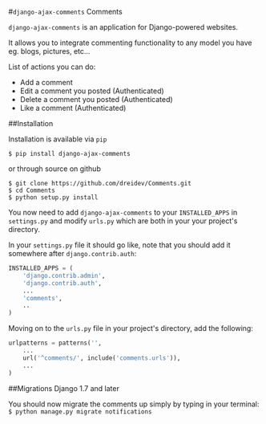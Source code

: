 #`django-ajax-comments` Comments

`django-ajax-comments` is an application for Django-powered websites.

It allows you to integrate commenting functionality to any model you have eg. blogs, pictures, etc...

List of actions you can do:
* Add a comment
* Edit a comment you posted (Authenticated)
* Delete a comment you posted (Authenticated)
* Like a comment (Authenticated)

##Installation

Installation is available via `pip`

`$ pip install django-ajax-comments`

or through source on github

```
$ git clone https://github.com/dreidev/Comments.git
$ cd Comments
$ python setup.py install
```

You now need to add `django-ajax-comments` to your `INSTALLED_APPS` in `settings.py` and modify `urls.py` which are both in your your project's directory.

In your `settings.py` file it should go like, note that you should add it somewhere after `django.contrib.auth`:

```python
INSTALLED_APPS = (
	'django.contrib.admin',
	'django.contrib.auth',
	...
	'comments',
	..
)
```

Moving on to the `urls.py` file in your project's directory, add the following:

```python
urlpatterns = patterns('',
    ...
    url('^comments/', include('comments.urls')),
    ...
)
```


##Migrations Django 1.7 and later

You should now migrate the comments up simply by typing in your terminal:
`$ python manage.py migrate notifications`
